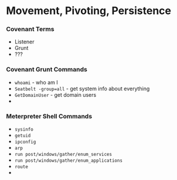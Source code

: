 # Movement, Pivoting, Persistence

### Covenant Terms

* Listener
* Grunt
* ???

### Covenant Grunt Commands

* `whoami` - who am I
* `Seatbelt -group=all` - get system info about everything
* `GetDomainUser` - get domain users
* 

### Meterpreter Shell Commands

* `sysinfo`
* `getuid`
* `ipconfig`
* `arp`
* `run post/windows/gather/enum_services`
* `run post/windows/gather/enum_applications`
* `route`
* 